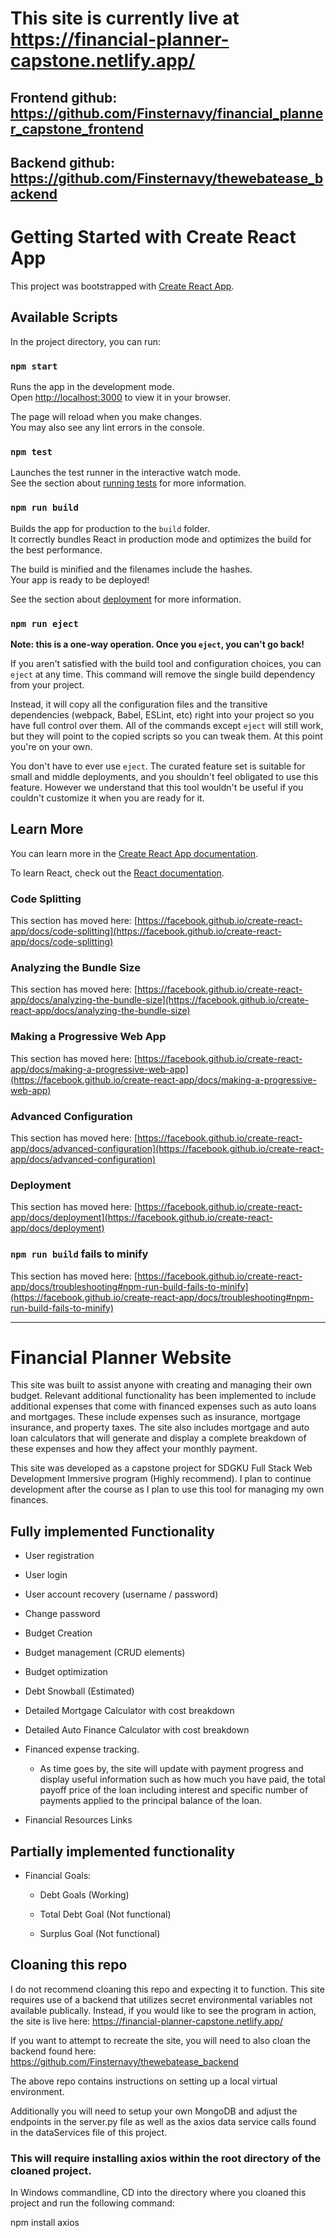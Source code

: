 # This site is currently live at https://financial-planner-capstone.netlify.app/

## Frontend github: https://github.com/Finsternavy/financial_planner_capstone_frontend
## Backend github: https://github.com/Finsternavy/thewebatease_backend

# Getting Started with Create React App

This project was bootstrapped with [Create React App](https://github.com/facebook/create-react-app).

## Available Scripts

In the project directory, you can run:

### `npm start`

Runs the app in the development mode.\
Open [http://localhost:3000](http://localhost:3000) to view it in your browser.

The page will reload when you make changes.\
You may also see any lint errors in the console.

### `npm test`

Launches the test runner in the interactive watch mode.\
See the section about [running tests](https://facebook.github.io/create-react-app/docs/running-tests) for more information.

### `npm run build`

Builds the app for production to the `build` folder.\
It correctly bundles React in production mode and optimizes the build for the best performance.

The build is minified and the filenames include the hashes.\
Your app is ready to be deployed!

See the section about [deployment](https://facebook.github.io/create-react-app/docs/deployment) for more information.

### `npm run eject`

**Note: this is a one-way operation. Once you `eject`, you can't go back!**

If you aren't satisfied with the build tool and configuration choices, you can `eject` at any time. This command will remove the single build dependency from your project.

Instead, it will copy all the configuration files and the transitive dependencies (webpack, Babel, ESLint, etc) right into your project so you have full control over them. All of the commands except `eject` will still work, but they will point to the copied scripts so you can tweak them. At this point you're on your own.

You don't have to ever use `eject`. The curated feature set is suitable for small and middle deployments, and you shouldn't feel obligated to use this feature. However we understand that this tool wouldn't be useful if you couldn't customize it when you are ready for it.

## Learn More

You can learn more in the [Create React App documentation](https://facebook.github.io/create-react-app/docs/getting-started).

To learn React, check out the [React documentation](https://reactjs.org/).

### Code Splitting

This section has moved here: [https://facebook.github.io/create-react-app/docs/code-splitting](https://facebook.github.io/create-react-app/docs/code-splitting)

### Analyzing the Bundle Size

This section has moved here: [https://facebook.github.io/create-react-app/docs/analyzing-the-bundle-size](https://facebook.github.io/create-react-app/docs/analyzing-the-bundle-size)

### Making a Progressive Web App

This section has moved here: [https://facebook.github.io/create-react-app/docs/making-a-progressive-web-app](https://facebook.github.io/create-react-app/docs/making-a-progressive-web-app)

### Advanced Configuration

This section has moved here: [https://facebook.github.io/create-react-app/docs/advanced-configuration](https://facebook.github.io/create-react-app/docs/advanced-configuration)

### Deployment

This section has moved here: [https://facebook.github.io/create-react-app/docs/deployment](https://facebook.github.io/create-react-app/docs/deployment)

### `npm run build` fails to minify

This section has moved here: [https://facebook.github.io/create-react-app/docs/troubleshooting#npm-run-build-fails-to-minify](https://facebook.github.io/create-react-app/docs/troubleshooting#npm-run-build-fails-to-minify)


******************************************************************************************************
# Financial Planner Website

This site was built to assist anyone with creating and managing their own budget.  Relevant additional functionality has been implemented to include additional expenses that come with financed expenses such as auto loans and mortgages.  These include expenses such as insurance, mortgage insurance, and property taxes.  The site also includes mortgage and auto loan calculators that will generate and display a complete breakdown of these expenses and how they affect your monthly payment.

This site was developed as a capstone project for SDGKU Full Stack Web Development Immersive program (Highly recommend).  I plan to continue development after the course as I plan to use this tool for managing my own finances. 

## Fully implemented Functionality

- User registration

- User login

- User account recovery (username / password)

- Change password

- Budget Creation

- Budget management (CRUD elements)

- Budget optimization

- Debt Snowball (Estimated)

- Detailed Mortgage Calculator with cost breakdown

- Detailed Auto Finance Calculator with cost breakdown

- Financed expense tracking.

  - As time goes by, the site will update with payment progress and display useful information such as how much you have paid, the total payoff price of the loan       including interest and specific number of payments applied to the principal balance of the loan. 

- Financial Resources Links

## Partially implemented functionality

- Financial Goals:

  - Debt Goals (Working)
  
  - Total Debt Goal (Not functional)
  
  - Surplus Goal (Not functional)
  

## Cloaning this repo

I do not recommend cloaning this repo and expecting it to function.  This site requires use of a backend that utilizes secret environmental variables not available publically.  Instead, if you would like to see the program in action, the site is live here: https://financial-planner-capstone.netlify.app/

If you want to attempt to recreate the site, you will need to also cloan the backend found here: https://github.com/Finsternavy/thewebatease_backend

The above repo contains instructions on setting up a local virtual environment. 

Additionally you will need to setup your own MongoDB and adjust the endpoints in the server.py file as well as the axios data service calls found in the dataServices file of this project. 

### This will require installing axios within the root directory of the cloaned project. 

In Windows commandline, CD into the directory where you cloaned this project and run the following command:

npm install axios
